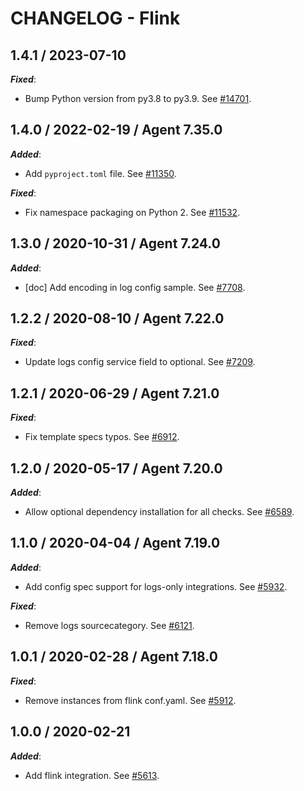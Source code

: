 # CHANGELOG - Flink

## 1.4.1 / 2023-07-10

***Fixed***:

* Bump Python version from py3.8 to py3.9. See [#14701](https://github.com/DataDog/integrations-core/pull/14701).

## 1.4.0 / 2022-02-19 / Agent 7.35.0

***Added***: 

* Add `pyproject.toml` file. See [#11350](https://github.com/DataDog/integrations-core/pull/11350).

***Fixed***: 

* Fix namespace packaging on Python 2. See [#11532](https://github.com/DataDog/integrations-core/pull/11532).


## 1.3.0 / 2020-10-31 / Agent 7.24.0

***Added***: 

* [doc] Add encoding in log config sample. See [#7708](https://github.com/DataDog/integrations-core/pull/7708).


## 1.2.2 / 2020-08-10 / Agent 7.22.0

***Fixed***: 

* Update logs config service field to optional. See [#7209](https://github.com/DataDog/integrations-core/pull/7209).


## 1.2.1 / 2020-06-29 / Agent 7.21.0

***Fixed***: 

* Fix template specs typos. See [#6912](https://github.com/DataDog/integrations-core/pull/6912).


## 1.2.0 / 2020-05-17 / Agent 7.20.0

***Added***: 

* Allow optional dependency installation for all checks. See [#6589](https://github.com/DataDog/integrations-core/pull/6589).


## 1.1.0 / 2020-04-04 / Agent 7.19.0

***Added***: 

* Add config spec support for logs-only integrations. See [#5932](https://github.com/DataDog/integrations-core/pull/5932).

***Fixed***: 

* Remove logs sourcecategory. See [#6121](https://github.com/DataDog/integrations-core/pull/6121).


## 1.0.1 / 2020-02-28 / Agent 7.18.0

***Fixed***: 

* Remove instances from flink conf.yaml. See [#5912](https://github.com/DataDog/integrations-core/pull/5912).


## 1.0.0 / 2020-02-21

***Added***: 

* Add flink integration. See [#5613](https://github.com/DataDog/integrations-core/pull/5613).


